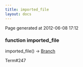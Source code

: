 ```yaml
---
title: imported_file
layout: docs
---
```


<div class="bottom_right_note">Page generated at 2012-06-08 17:12</div>
<h3><span class="minor">function</span> imported_file</h3>

imported_file() -> <a href="/docs/Branch.html">Branch</a>
<p></p>

<p><span class="extra_minor">Term#247</span></p>
